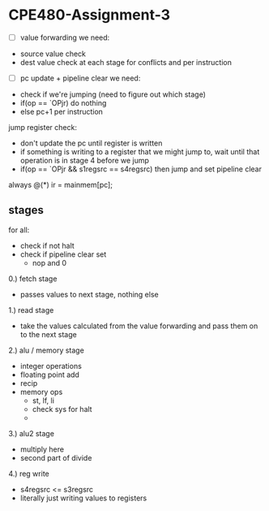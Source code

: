 # CPE480-Assignment-3

- [ ] value forwarding we need:
- source value check
- dest value check
at each stage for conflicts and per instruction

- [ ] pc update + pipeline clear we need:
- check if we're jumping (need to figure out which stage)
- if(op == `OPjr) do nothing
- else pc+1
per instruction

jump register check:
- don't update the pc until register is written
- if something is writing to a register that we might jump to, wait until that operation is in stage 4 before we jump
- if(op == `OPjr && s1regsrc == s4regsrc) then jump and set pipeline clear

always @(*) ir = mainmem[pc];

## stages
for all:
- check if not halt
- check if pipeline clear set
    - nop and 0

0.) fetch stage
- passes values to next stage, nothing else

1.) read stage
- take the values calculated from the value forwarding and pass them on to the next stage

2.) alu / memory stage
- integer operations
- floating point add
- recip
- memory ops
    - st, lf, li
    - check sys for halt
    - 

3.) alu2 stage
- multiply here
- second part of divide

4.) reg write
- s4regsrc <= s3regsrc
- literally just writing values to registers
